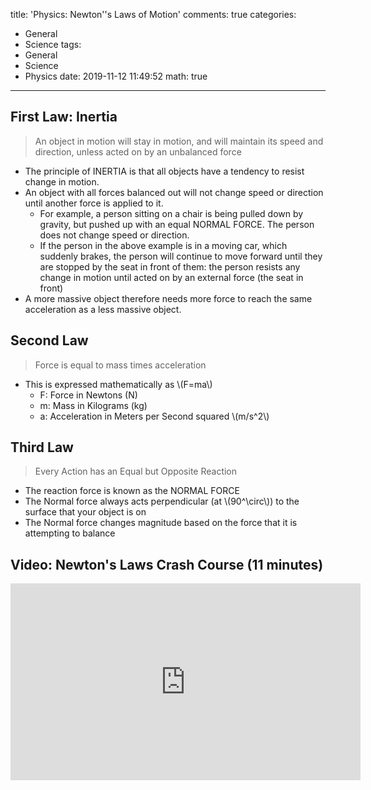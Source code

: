 title: 'Physics: Newton''s Laws of Motion'
comments: true
categories:
  - General
  - Science
tags:
  - General
  - Science
  - Physics
date: 2019-11-12 11:49:52
math: true
---
## First Law: Inertia

> An object in motion will stay in motion, and will maintain its speed and direction, unless acted on by an unbalanced force

- The principle of INERTIA is that all objects have a tendency to resist change in motion.
- An object with all forces balanced out will not change speed or direction until another force is applied to it.
  - For example, a person sitting on a chair is being pulled down by gravity, but pushed up with an equal NORMAL FORCE. The person does not change speed or direction.
  - If the person in the above example is in a moving car, which suddenly brakes, the person will continue to move forward until they are stopped by the seat in front of them: the person resists any change in motion until acted on by an external force (the seat in front)
- A more massive object therefore needs more force to reach the same acceleration as a less massive object.

## Second Law

<blockquote>Force is equal to mass times acceleration</blockquote>

- This is expressed mathematically as \\(F=ma\\)
  - F: Force in Newtons (N)
  - m: Mass in Kilograms (kg)
  - a: Acceleration in Meters per Second squared \\(m/s^2\\)

## Third Law

<blockquote>Every Action has an Equal but Opposite Reaction</blockquote>

- The reaction force is known as the NORMAL FORCE
- The Normal force always acts perpendicular (at \\(90^\circ\\)) to the surface that your object is on
- The Normal force changes magnitude based on the force that it is attempting to balance


## Video: Newton's Laws Crash Course (11 minutes)

<iframe width="560" height="315" src="https://www.youtube-nocookie.com/embed/kKKM8Y-u7ds" frameborder="0" allow="accelerometer; autoplay; encrypted-media; gyroscope; picture-in-picture" allowfullscreen></iframe>
